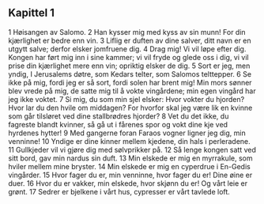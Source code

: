 ## Kapittel 1

1 Høisangen av Salomo. 
2 Han kysser mig med kyss av sin munn! For din kjærlighet er bedre enn vin. 
3 Liflig er duften av dine salver, ditt navn er en utgytt salve; derfor elsker jomfruene dig. 
4 Drag mig! Vi vil løpe efter dig. Kongen har ført mig inn i sine kammer; vi vil fryde og glede oss i dig, vi vil prise din kjærlighet mere enn vin; opriktig elsker de dig. 
5 Sort er jeg, men yndig, I Jerusalems døtre, som Kedars telter, som Salomos telttepper. 
6 Se ikke på mig, fordi jeg er så sort, fordi solen har brent mig! Min mors sønner blev vrede på mig, de satte mig til å vokte vingårdene; min egen vingård har jeg ikke voktet. 
7 Si mig, du som min sjel elsker: Hvor vokter du hjorden? Hvor lar du den hvile om middagen? For hvorfor skal jeg være lik en kvinne som går tilsløret ved dine stallbrødres hjorder? 
8 Vet du det ikke, du fagreste blandt kvinner, så gå ut i fårenes spor og vokt dine kje ved hyrdenes hytter! 
9 Med gangerne foran Faraos vogner ligner jeg dig, min venninne! 
10 Yndige er dine kinner mellem kjedene, din hals i perleradene. 
11 Gullkjeder vil vi gjøre dig med sølvprikker på. 
12 Så lenge kongen satt ved sitt bord, gav min nardus sin duft. 
13 Min elskede er mig en myrrakule, som hviler mellem mine bryster. 
14 Min elskede er mig en cyperdrue i En-Gedis vingårder. 
15 Hvor fager du er, min venninne, hvor fager du er! Dine øine er duer. 
16 Hvor du er vakker, min elskede, hvor skjønn du er! Og vårt leie er grønt. 
17 Sedrer er bjelkene i vårt hus, cypresser er vårt tavlede loft.